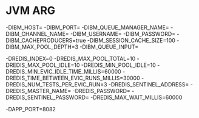 # JVM ARG

-DIBM_HOST=
-DIBM_PORT=
-DIBM_QUEUE_MANAGER_NAME=
-DIBM_CHANNEL_NAME=
-DIBM_USERNAME=
-DIBM_PASSWORD=
-DIBM_CACHEPRODUCERS=true
-DIBM_SESSION_CACHE_SIZE=100
-DIBM_MAX_POOL_DEPTH=3
-DIBM_QUEUE_INPUT=

-DREDIS_INDEX=0
-DREDIS_MAX_POOL_TOTAL=10
-DREDIS_MAX_POOL_IDLE=10
-DREDIS_MIN_POOL_IDLE=10
-DREDIS_MIN_EVIC_IDLE_TIME_MILLIS=60000
-DREDIS_TIME_BETWEEN_EVIC_RUNS_MILLIS=30000
-DREDIS_NUM_TESTS_PER_EVIC_RUN=3
-DREDIS_SENTINEL_ADDRESS=
-DREDIS_MASTER_NAME=
-DREDIS_PASSWORD=
-DREDIS_SENTINEL_PASSWORD=
-DREDIS_MAX_WAIT_MILLIS=60000

-DAPP_PORT=8082